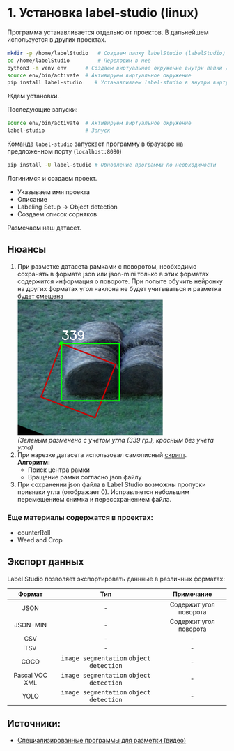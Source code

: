 # 1. Установка label-studio (linux)

Программа устанавливается отдельно от проектов. В дальнейшем используется в других проектах.
``` bash
mkdir -p /home/labelStudio   # Создаем папку labelStudio (labelStudio)
cd /home/labelStudio         # Переходим в неё
python3 -m venv env      # Создаем виртуальное окружение внутри папки /home/app/labelStudio (Только 1 раз)
source env/bin/activate  # Активируем виртуальное окружение
pip install label-studio    # Устанавливаем label-studio в внутри виртуального окружения
```
Ждем установки.

Последующие запуски:
``` bash
source env/bin/activate  # Активируем виртуальное окружение
label-studio             # Запуск 
```

 Команда `label-studio` запускает программу в браузере на предложенном порту (`localhost:8080`)
``` bash
pip install -U label-studio # Обновление программы по необходимости
```

Логинимся и создаем проект.
- Указываем имя проекта
- Описание
- Labeling Setup -> Object detection
- Создаем список сорняков

Размечаем наш датасет.

## Нюансы
1. При разметке датасета рамками с поворотом, необходимо сохранять в формате json или json-mini только в этих форматах содержится информация о повороте. При попыте обучить нейронку на других форматах угол наклона не будет учитываться и разметка будет смещена <br>![Alt text](files/1.png)<br>
*(Зеленым размечено с учётом угла (339 гр.), красным без учета угла)*
2. При нарезке датасета использовал самописный [скрипт](slicer_json-min.py).
   <br>**Алгоритм:**<br>
   * Поиск центра рамки
   * Вращение рамки согласно json файлу 
3. При сохранении json файла в Label Studio возможны пропуски привязки угла (отображает 0). Исправляется небольшим перемещением снимка и пересохранением файла. 

### Еще материалы содержатся в проектах:
- counterRoll
- Weed and Crop

## Экспорт данных

Label Studio позволяет экспортировать даннные в различных форматах:

|     Формат     |                            Тип                            |       Примечание       |
| :------------: | :-------------------------------------------------------: | :--------------------: |
|      JSON      |                             -                             | Содержит угол поворота |
|    JSON-MIN    |                             -                             | Содержит угол поворота |
|      CSV       |                             -                             |           -            |
|      TSV       |                             -                             |           -            |
|      COCO      | <kbd>image segmentation</kbd> <kbd>object detection</kbd> |           -            |
| Pascal VOC XML | <kbd>image segmentation</kbd> <kbd>object detection</kbd> |           -            |
|      YOLO      | <kbd>image segmentation</kbd> <kbd>object detection</kbd> |           -            |


## Источники:
+ [Cпециализированные программы для разметки (видео)](видео)